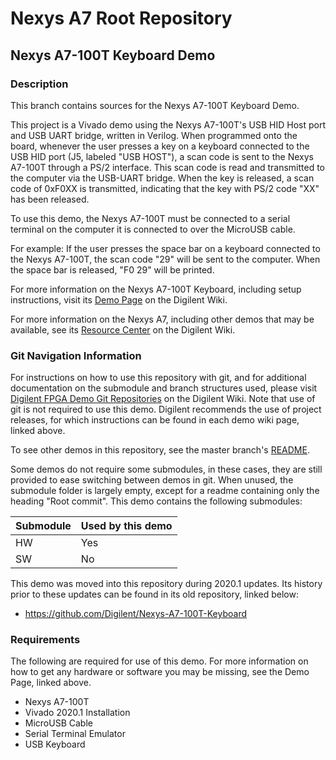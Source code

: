 # Nexys A7 Root Repository

## Nexys A7-100T Keyboard Demo

### Description

This branch contains sources for the Nexys A7-100T Keyboard Demo.

This project is a Vivado demo using the Nexys A7-100T's USB HID Host port and USB UART bridge, written in Verilog. When programmed onto the board, whenever the user presses a key on a keyboard connected to the USB HID port (J5, labeled "USB HOST"), a scan code is sent to the Nexys A7-100T through a PS/2 interface. This scan code is read and transmitted to the computer via the USB-UART bridge. When the key is released, a scan code of 0xF0XX is transmitted, indicating that the key with PS/2 code "XX" has been released.

To use this demo, the Nexys A7-100T must be connected to a serial terminal on the computer it is connected to over the MicroUSB cable. 

For example: If the user presses the space bar on a keyboard connected to the Nexys A7-100T, the scan code "29" will be sent to the computer.  When the space bar is released, "F0 29" will be printed.

For more information on the Nexys A7-100T Keyboard, including setup instructions, visit its [Demo Page](https://reference.digilentinc.com/reference/programmable-logic/nexys-a7/demos/keyboard) on the Digilent Wiki.

For more information on the Nexys A7, including other demos that may be available, see its [Resource Center](https://reference.digilentinc.com/reference/programmable-logic/nexys-a7/start) on the Digilent Wiki.

### Git Navigation Information

For instructions on how to use this repository with git, and for additional documentation on the submodule and branch structures used, please visit [Digilent FPGA Demo Git Repositories](https://reference.digilentinc.com/reference/programmable-logic/documents/git) on the Digilent Wiki. Note that use of git is not required to use this demo. Digilent recommends the use of project releases, for which instructions can be found in each demo wiki page, linked above.

To see other demos in this repository, see the master branch's [README](https://github.com/Digilent/Nexys-A7).

Some demos do not require some submodules, in these cases, they are still provided to ease switching between demos in git. When unused, the submodule folder is largely empty, except for a readme containing only the heading "Root commit". This demo contains the following submodules:

| Submodule | Used by this demo |
|-----------|-------------------|
| HW        | Yes         |
| SW        | No         |

This demo was moved into this repository during 2020.1 updates. Its history prior to these updates can be found in its old repository, linked below:
* https://github.com/Digilent/Nexys-A7-100T-Keyboard

### Requirements

The following are required for use of this demo. For more information on how to get any hardware or software you may be missing, see the Demo Page, linked above.

* Nexys A7-100T
* Vivado 2020.1 Installation
* MicroUSB Cable
* Serial Terminal Emulator
* USB Keyboard